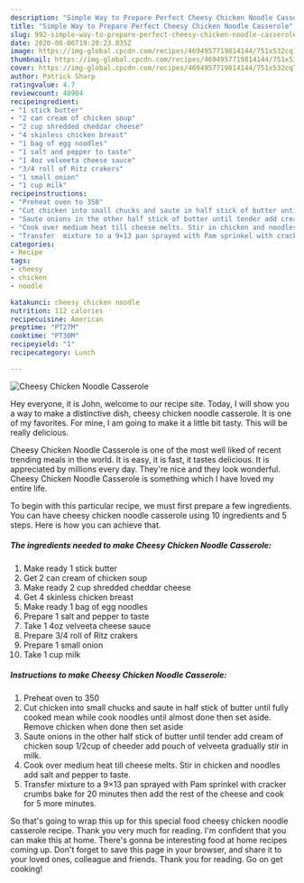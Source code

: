 ```yaml
---
description: "Simple Way to Prepare Perfect Cheesy Chicken Noodle Casserole"
title: "Simple Way to Prepare Perfect Cheesy Chicken Noodle Casserole"
slug: 992-simple-way-to-prepare-perfect-cheesy-chicken-noodle-casserole
date: 2020-08-06T19:20:23.835Z
image: https://img-global.cpcdn.com/recipes/4694957719814144/751x532cq70/cheesy-chicken-noodle-casserole-recipe-main-photo.jpg
thumbnail: https://img-global.cpcdn.com/recipes/4694957719814144/751x532cq70/cheesy-chicken-noodle-casserole-recipe-main-photo.jpg
cover: https://img-global.cpcdn.com/recipes/4694957719814144/751x532cq70/cheesy-chicken-noodle-casserole-recipe-main-photo.jpg
author: Patrick Sharp
ratingvalue: 4.7
reviewcount: 40904
recipeingredient:
- "1 stick butter"
- "2 can cream of chicken soup"
- "2 cup shredded cheddar cheese"
- "4 skinless chicken breast"
- "1 bag of egg noodles"
- "1 salt and pepper to taste"
- "1 4oz velveeta cheese sauce"
- "3/4 roll of Ritz crakers"
- "1 small onion"
- "1 cup milk"
recipeinstructions:
- "Preheat oven to 350"
- "Cut chicken into small chucks and saute in half stick of butter until fully cooked mean while cook noodles until almost done then set aside. Remove chicken when done then set aside"
- "Saute onions in the other half stick of butter until tender add cream of chicken soup 1/2cup of cheeder add pouch of velveeta gradually stir in milk."
- "Cook over medium heat till cheese melts. Stir in chicken and noodles add salt and pepper to taste."
- "Transfer  mixture to a 9×13 pan sprayed with Pam sprinkel with cracker crumbs bake for 20 minutes then add the rest of the cheese and cook for 5 more minutes."
categories:
- Recipe
tags:
- cheesy
- chicken
- noodle

katakunci: cheesy chicken noodle 
nutrition: 112 calories
recipecuisine: American
preptime: "PT27M"
cooktime: "PT30M"
recipeyield: "1"
recipecategory: Lunch

---
```



![Cheesy Chicken Noodle Casserole](https://img-global.cpcdn.com/recipes/4694957719814144/751x532cq70/cheesy-chicken-noodle-casserole-recipe-main-photo.jpg)

Hey everyone, it is John, welcome to our recipe site. Today, I will show you a way to make a distinctive dish, cheesy chicken noodle casserole. It is one of my favorites. For mine, I am going to make it a little bit tasty. This will be really delicious.



Cheesy Chicken Noodle Casserole is one of the most well liked of recent trending meals in the world. It is easy, it is fast, it tastes delicious. It is appreciated by millions every day. They're nice and they look wonderful. Cheesy Chicken Noodle Casserole is something which I have loved my entire life.


To begin with this particular recipe, we must first prepare a few ingredients. You can have cheesy chicken noodle casserole using 10 ingredients and 5 steps. Here is how you can achieve that.

<!--inarticleads1-->

##### The ingredients needed to make Cheesy Chicken Noodle Casserole:

1. Make ready 1 stick butter
1. Get 2 can cream of chicken soup
1. Make ready 2 cup shredded cheddar cheese
1. Get 4 skinless chicken breast
1. Make ready 1 bag of egg noodles
1. Prepare 1 salt and pepper to taste
1. Take 1 4oz velveeta cheese sauce
1. Prepare 3/4 roll of Ritz crakers
1. Prepare 1 small onion
1. Take 1 cup milk




<!--inarticleads2-->

##### Instructions to make Cheesy Chicken Noodle Casserole:

1. Preheat oven to 350
1. Cut chicken into small chucks and saute in half stick of butter until fully cooked mean while cook noodles until almost done then set aside. Remove chicken when done then set aside
1. Saute onions in the other half stick of butter until tender add cream of chicken soup 1/2cup of cheeder add pouch of velveeta gradually stir in milk.
1. Cook over medium heat till cheese melts. Stir in chicken and noodles add salt and pepper to taste.
1. Transfer  mixture to a 9×13 pan sprayed with Pam sprinkel with cracker crumbs bake for 20 minutes then add the rest of the cheese and cook for 5 more minutes.




So that's going to wrap this up for this special food cheesy chicken noodle casserole recipe. Thank you very much for reading. I'm confident that you can make this at home. There's gonna be interesting food at home recipes coming up. Don't forget to save this page in your browser, and share it to your loved ones, colleague and friends. Thank you for reading. Go on get cooking!
